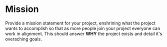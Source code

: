 # Mission

Provide a mission statement for your project, enshrining
what the project wants to accomplish so that as more people join your project
everyone can work in alignment. 
This should answer **WHY** the project exists and detail it's overaching goals.
